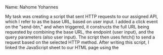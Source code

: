 Name: Nahome Yohannes

My task was creating a script that sent HTTP requests to our assigned API, which I refer to as the base URL, based on user input. I added a click event on the "send-btn," and when triggered, it constructs the full URL being requested by combining the base URL, the endpoint (user input), and the query parameters (also user input). The script then uses fetch() to send a request based on the selected HTTP method. After writing this script, I linked the JavaScript sheet to our HTML page using the <script> tag after the body, allowing the browser to load our external script.
